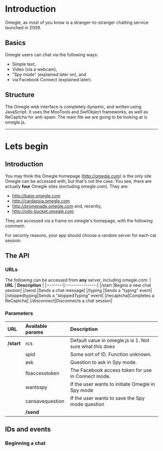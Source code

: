 # Introduction #

Omegle, as most of you know is a stranger-to-stranger chatting service launched in 2009.

## Basics ##
Omegle users can chat via the following ways:
  * Simple text,
  * Video (via a webcam),
  * "Spy mode" (explained later on),
and
  * via Facebook Connect (explained later).

## Structure ##
The Omegle web interface is completely dynamic, and written using JavaScript. It uses the MooTools and SwfObject frameworks, as well as ReCaptcha for anti-spam. The main file we are going to be looking at is omegle.js.


---


# Lets begin #
## Introduction ##
You may think the Omegle homepage (http://omegle.com) is the only site Omegle can be accessed with, but that's not the case. You see, there are actually **four** Omegle sites (excluding omegle.com). They are:
  * http://bajor.omegle.com
  * http://cardassia.omegle.com
  * http://promenade.omegle.com
and, recently,
  * http://odo-bucket.omegle.com

They are accessed via a frame on omegle's homepage, with the following comment:

> <!-- Yes, I'm using frames as a load balancing measure. Yes, I know
> this is horrible, insane, absurd, ridiculous, stupid, and
> broken. It's just a temporary stop-gap measure, though. -->

For security reasons, your app should choose a random server for each cat session.

## The API ##
### URLs ###
The following can be accessed from **any** server, including omegle.com:
| **URL** | **Description** |
|:--------|:----------------|
|/start   |Begins a new chat session|
|/send    |Sends a chat message|
|/typing  |Sends a "typing" event|
|/stoppedtyping|Sends a "stoppedTyping" event|
|/recaptcha|Completes a ReCaptcha|
|/disconnect|Disconnects a chat session|

### Parameters ###
| **URL** | **Available params** | **Description** |
|:--------|:---------------------|:----------------|
| **/start** |rcs                   |Default value in omegle.js is 1. Not sure what this does|
|         |spid                  |Some sort of ID. Function unknown.|
|         |ask                   |Question to ask in Spy mode.|
|         |fbaccesstoken         |The Facebook access token for use in Connect mode.|
|         |wantsspy              |If the user wants to initiate Omegle in Spy mode|
|         |cansavequestion       |If the user wants to save the Spy mode question|
|| **/send**

## IDs and events ##
### Beginning a chat ###